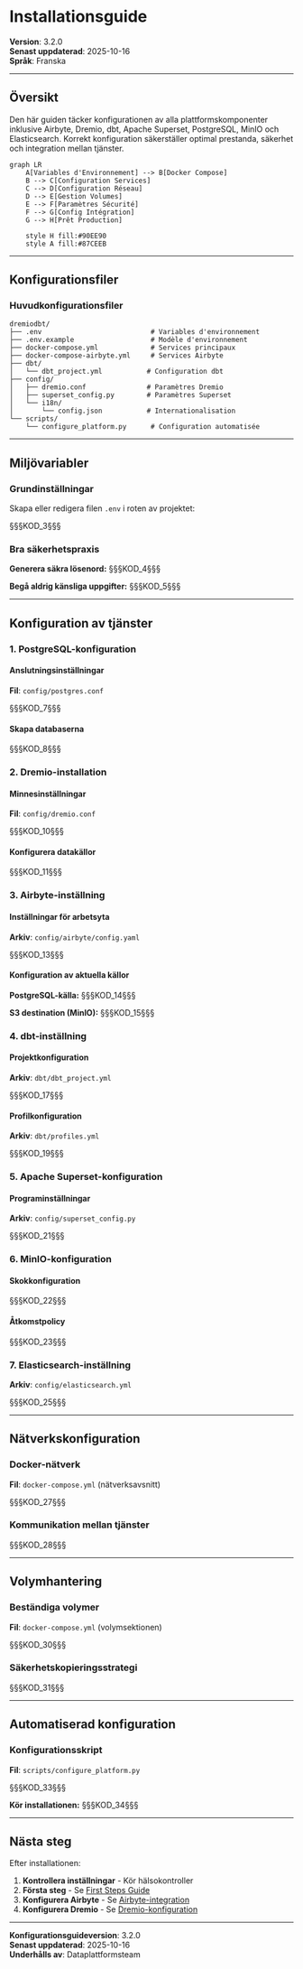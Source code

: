 # Installationsguide

**Version**: 3.2.0  
**Senast uppdaterad**: 2025-10-16  
**Språk**: Franska

---

## Översikt

Den här guiden täcker konfigurationen av alla plattformskomponenter inklusive Airbyte, Dremio, dbt, Apache Superset, PostgreSQL, MinIO och Elasticsearch. Korrekt konfiguration säkerställer optimal prestanda, säkerhet och integration mellan tjänster.

```mermaid
graph LR
    A[Variables d'Environnement] --> B[Docker Compose]
    B --> C[Configuration Services]
    C --> D[Configuration Réseau]
    D --> E[Gestion Volumes]
    E --> F[Paramètres Sécurité]
    F --> G[Config Intégration]
    G --> H[Prêt Production]
    
    style H fill:#90EE90
    style A fill:#87CEEB
```

---

## Konfigurationsfiler

### Huvudkonfigurationsfiler

```
dremiodbt/
├── .env                           # Variables d'environnement
├── .env.example                   # Modèle d'environnement
├── docker-compose.yml             # Services principaux
├── docker-compose-airbyte.yml     # Services Airbyte
├── dbt/
│   └── dbt_project.yml           # Configuration dbt
├── config/
│   ├── dremio.conf               # Paramètres Dremio
│   ├── superset_config.py        # Paramètres Superset
│   └── i18n/
│       └── config.json           # Internationalisation
└── scripts/
    └── configure_platform.py      # Configuration automatisée
```

---

## Miljövariabler

### Grundinställningar

Skapa eller redigera filen `.env` i roten av projektet:

§§§KOD_3§§§

### Bra säkerhetspraxis

**Generera säkra lösenord:**
§§§KOD_4§§§

**Begå aldrig känsliga uppgifter:**
§§§KOD_5§§§

---

## Konfiguration av tjänster

### 1. PostgreSQL-konfiguration

#### Anslutningsinställningar

**Fil**: `config/postgres.conf`

§§§KOD_7§§§

#### Skapa databaserna

§§§KOD_8§§§

### 2. Dremio-installation

#### Minnesinställningar

**Fil**: `config/dremio.conf`

§§§KOD_10§§§

#### Konfigurera datakällor

§§§KOD_11§§§

### 3. Airbyte-inställning

#### Inställningar för arbetsyta

**Arkiv**: `config/airbyte/config.yaml`

§§§KOD_13§§§

#### Konfiguration av aktuella källor

**PostgreSQL-källa:**
§§§KOD_14§§§

**S3 destination (MinIO):**
§§§KOD_15§§§

### 4. dbt-inställning

#### Projektkonfiguration

**Arkiv**: `dbt/dbt_project.yml`

§§§KOD_17§§§

#### Profilkonfiguration

**Arkiv**: `dbt/profiles.yml`

§§§KOD_19§§§

### 5. Apache Superset-konfiguration

#### Programinställningar

**Arkiv**: `config/superset_config.py`

§§§KOD_21§§§

### 6. MinIO-konfiguration

#### Skokkonfiguration

§§§KOD_22§§§

#### Åtkomstpolicy

§§§KOD_23§§§

### 7. Elasticsearch-inställning

**Arkiv**: `config/elasticsearch.yml`

§§§KOD_25§§§

---

## Nätverkskonfiguration

### Docker-nätverk

**Fil**: `docker-compose.yml` (nätverksavsnitt)

§§§KOD_27§§§

### Kommunikation mellan tjänster

§§§KOD_28§§§

---

## Volymhantering

### Beständiga volymer

**Fil**: `docker-compose.yml` (volymsektionen)

§§§KOD_30§§§

### Säkerhetskopieringsstrategi

§§§KOD_31§§§

---

## Automatiserad konfiguration

### Konfigurationsskript

**Fil**: `scripts/configure_platform.py`

§§§KOD_33§§§

**Kör installationen:**
§§§KOD_34§§§

---

## Nästa steg

Efter installationen:

1. **Kontrollera inställningar** - Kör hälsokontroller
2. **Första steg** - Se [First Steps Guide](first-steps.md)
3. **Konfigurera Airbyte** - Se [Airbyte-integration](../guides/airbyte-integration.md)
4. **Konfigurera Dremio** - Se [Dremio-konfiguration](../guides/dremio-setup.md)

---

**Konfigurationsguideversion**: 3.2.0  
**Senast uppdaterad**: 2025-10-16  
**Underhålls av**: Dataplattformsteam
